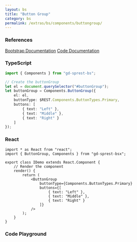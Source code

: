 ```yaml
---
layout: bs
title: "Button Group"
category: bs
permalink: /extras/bs/components/buttongroup/
---
```


### References

<div class="bs">
    <div class="list-group">
        <a class="list-group-item list-group-item-action" href="https://getbootstrap.com/docs/4.4/components/button-group">Bootstrap Documentation</a>
        <a class="list-group-item list-group-item-action" href="/docs/sprest-bs/modules/_components_buttongroup_d_.html">Code Documentation</a>
    </div>
</div>

### TypeScript

```ts
import { Components } from "gd-sprest-bs";

// Create the buttonGroup
let el = document.querySelector("#buttonGroup");
let buttonGroup = Components.ButtonGroup({
    el: el,
    buttonType: $REST.Components.ButtonTypes.Primary,
    buttons: [
        { text: "Left" },
        { text: "Middle" },
        { text: "Right" }
    ]
});
```

### React

```tsx
import * as React from "react";
import { ButtonGroup, Components } from "gd-sprest-bsx";

export class IDemo extends React.Component {
    // Render the component
    render() {
        return (
            <ButtonGroup
                buttonType={Components.ButtonTypes.Primary}
                buttons={[
                    { text: "Left" },
                    { text: "Middle" },
                    { text: "Right" }
                ]}
            />
        );
    }
}
```

### Code Playground

<div id="playground" class="bs"></div>
<script type="text/javascript">
    // Wait for the page to load
    window.addEventListener("load", function() {
        // Create the code editor
        var editor = CodeEditor(document.getElementById("playground"), true, [
            '// Create the button group',
            'Components.ButtonGroup({',
            '\tel: app,',
            '\tbuttonType: Components.ButtonTypes.Primary,',
            '\tbuttons: [',
            '\t\t{ text: "Left" },',
            '\t\t{ text: "Middle" },',
            '\t\t{ text: "Right" }',
            '\t]',
            '});'
        ].join('\n'));
    });
</script>